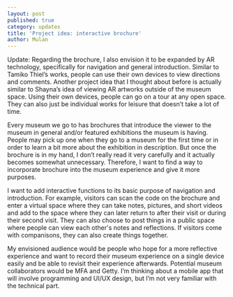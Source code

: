 ```yaml
---
layout: post
published: true
category: updates
title: 'Project idea: interactive brochure'
author: Mulan
---
```

Update: Regarding the brochure, I also envision it to be expanded by AR technology, specifically for navigation and general introduction. Similar to Tamiko Thiel’s works, people can use their own devices to view directions and comments. Another project idea that I thought about before is actually similar to Shayna’s idea of viewing AR artworks outside of the museum space. Using their own devices, people can go on a tour at any open space. They can also just be individual works for leisure that doesn’t take a lot of time. 

Every museum we go to has brochures that introduce the viewer to the museum in general and/or featured exhibitions the museum is having. People may pick up one when they go to a museum for the first time or in order to learn a bit more about the exhibition in description. But once the brochure is in my hand, I don’t really read it very carefully and it actually becomes somewhat unnecessary. Therefore, I want to find a way to incorporate brochure into the museum experience and give it more purposes. 

I want to add interactive functions to its basic purpose of navigation and introduction. For example, visitors can scan the code on the brochure and enter a virtual space where they can take notes, pictures, and short videos and add to the space where they can later return to after their visit or during their second visit. They can also choose to post things in a public space where people can view each other's notes and reflections. If visitors come with companisons, they can also create things together. 

My envisioned audience would be people who hope for a more reflective experience and want to record their museum experience on a single device easily and be able to revisit their experience afterwards. Potential museum collaborators would be MFA and Getty. I’m thinking about a mobile app that will involve programming and UI/UX design, but I’m not very familiar with the technical part.
